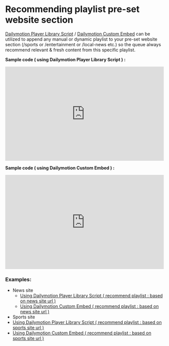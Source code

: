 # Recommending playlist pre-set website section

[Dailymotion Player Library Script](https://developers.dailymotion.com/player/#player-library-script) / [Dailymotion Custom Embed](https://dmvs-apac.github.io/custom-embed-v2/) can be utilized to append any manual or dynamic playlist to your pre-set website section (/sports or /entertainment or /local-news etc.) so the queue always recommend relevant & fresh content from this specific playlist.

**Sample code ( using Dailymotion Player Library Script ) :**
<iframe height="300" style="width: 100%;" scrolling="no" title="Embed playlist according to page origin/url with video" src="https://codepen.io/skhassandaily/embed/gOXgZdx?default-tab=js&editable=true&theme-id=light" frameborder="no" loading="lazy" allowtransparency="true" allowfullscreen="true">
  See the Pen <a href="https://codepen.io/skhassandaily/pen/gOXgZdx">
  Embed playlist according to page origin/url with video</a> by skhassandaily (<a href="https://codepen.io/skhassandaily">@skhassandaily</a>)
  on <a href="https://codepen.io">CodePen</a>.
</iframe>

**Sample code ( using Dailymotion Custom Embed ) :**
<iframe height="300" style="width: 100%;" scrolling="no" title="Embed playlist according to page origin/url with video : CE" src="https://codepen.io/skhassandaily/embed/YzEbpvr?default-tab=js&editable=true&theme-id=light" frameborder="no" loading="lazy" allowtransparency="true" allowfullscreen="true">
  See the Pen <a href="https://codepen.io/skhassandaily/pen/YzEbpvr">
  Embed playlist according to page origin/url with video : CE</a> by skhassandaily (<a href="https://codepen.io/skhassandaily">@skhassandaily</a>)
  on <a href="https://codepen.io">CodePen</a>.
</iframe>

### Examples:
- News site
  - [Using Dailymotion Player Library Script ( recommend playlist : based on news site url  )](https://dmvs-apac.github.io/custom-embed-v2/examples/playlist_by_site/news/index.html)
  - [Using Dailymotion Custom Embed ( recommend playlist : based on news site url  )](https://dmvs-apac.github.io/custom-embed-v2/examples/playlist_by_site/news_ce/index.html)
- Sports site
- [Using Dailymotion Player Library Script ( recommend playlist : based on sports site url  )](https://dmvs-apac.github.io/custom-embed-v2/examples/playlist_by_site/sports/index.html)
- [Using Dailymotion Custom Embed ( recommend playlist : based on sports site url  )](https://dmvs-apac.github.io/custom-embed-v2/examples/playlist_by_site/sports_ce/index.html)
